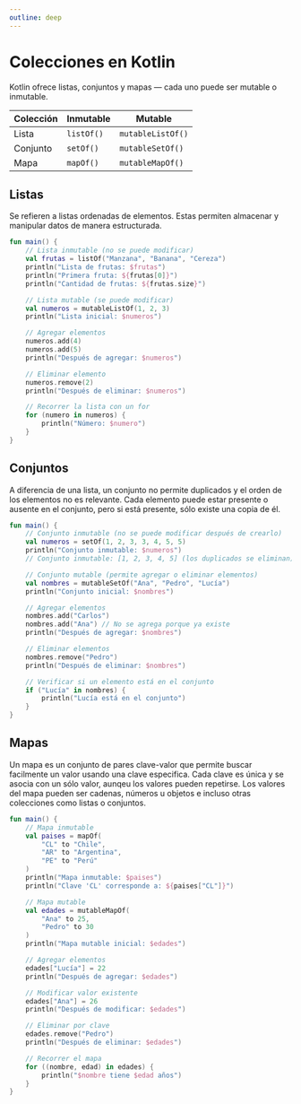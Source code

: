 ```yaml
---
outline: deep
---
```


# Colecciones en Kotlin

Kotlin ofrece listas, conjuntos y mapas — cada uno puede ser mutable o inmutable.

| Colección | Inmutable  | Mutable           |
| --------- | ---------- | ----------------- |
| Lista     | `listOf()` | `mutableListOf()` |
| Conjunto  | `setOf()`  | `mutableSetOf()`  |
| Mapa      | `mapOf()`  | `mutableMapOf()`  |


## Listas

Se refieren a listas ordenadas de elementos. Estas permiten almacenar y manipular datos de manera estructurada.

``` kotlin
fun main() {
    // Lista inmutable (no se puede modificar)
    val frutas = listOf("Manzana", "Banana", "Cereza")
    println("Lista de frutas: $frutas")
    println("Primera fruta: ${frutas[0]}")
    println("Cantidad de frutas: ${frutas.size}")

    // Lista mutable (se puede modificar)
    val numeros = mutableListOf(1, 2, 3)
    println("Lista inicial: $numeros")

    // Agregar elementos
    numeros.add(4)
    numeros.add(5)
    println("Después de agregar: $numeros")

    // Eliminar elemento
    numeros.remove(2)
    println("Después de eliminar: $numeros")

    // Recorrer la lista con un for
    for (numero in numeros) {
        println("Número: $numero")
    }
}
```

## Conjuntos

A diferencia de una lista, un conjunto no permite duplicados y el orden de los elementos no es relevante. Cada elemento puede estar presente o ausente en el conjunto, pero si está presente, sólo existe una copia de él.


``` kotlin
fun main() {
    // Conjunto inmutable (no se puede modificar después de crearlo)
    val numeros = setOf(1, 2, 3, 3, 4, 5, 5)
    println("Conjunto inmutable: $numeros")  
    // Conjunto inmutable: [1, 2, 3, 4, 5] (los duplicados se eliminan)

    // Conjunto mutable (permite agregar o eliminar elementos)
    val nombres = mutableSetOf("Ana", "Pedro", "Lucía")
    println("Conjunto inicial: $nombres")

    // Agregar elementos
    nombres.add("Carlos")
    nombres.add("Ana") // No se agrega porque ya existe
    println("Después de agregar: $nombres")

    // Eliminar elementos
    nombres.remove("Pedro")
    println("Después de eliminar: $nombres")

    // Verificar si un elemento está en el conjunto
    if ("Lucía" in nombres) {
        println("Lucía está en el conjunto")
    }
}
```

## Mapas

Un mapa es un conjunto de pares clave-valor que permite buscar facilmente un valor usando una clave especifica. Cada clave es única y se asocia con un sólo valor, aunqeu los valores pueden repetirse. Los valores del mapa pueden ser cadenas, números u objetos e incluso otras colecciones como listas o conjuntos.


```kotlin
fun main() {
    // Mapa inmutable
    val paises = mapOf(
        "CL" to "Chile",
        "AR" to "Argentina",
        "PE" to "Perú"
    )
    println("Mapa inmutable: $paises")
    println("Clave 'CL' corresponde a: ${paises["CL"]}")

    // Mapa mutable
    val edades = mutableMapOf(
        "Ana" to 25,
        "Pedro" to 30
    )
    println("Mapa mutable inicial: $edades")

    // Agregar elementos
    edades["Lucía"] = 22
    println("Después de agregar: $edades")

    // Modificar valor existente
    edades["Ana"] = 26
    println("Después de modificar: $edades")

    // Eliminar por clave
    edades.remove("Pedro")
    println("Después de eliminar: $edades")

    // Recorrer el mapa
    for ((nombre, edad) in edades) {
        println("$nombre tiene $edad años")
    }
}
```